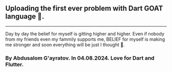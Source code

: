 ## Uploading the first ever problem with Dart GOAT language 🐐.

---

Day by day the belief for myself is gitting higher and higher. Even if nobody from my friends even my fammily supports me, BELIEF for myself is making me stronger and soon everything will be just I thought 💯.



### By Abdusalom G'ayratov. In 04.08.2024. **Love for Dart and Flutter**.


